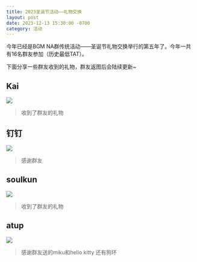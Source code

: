 ```yaml
---
title: 2023圣诞节活动——礼物交换
layout: post
date: 2023-12-13 15:30:00 -0700
category: 活动
---
```


今年已经是BGM NA群传统活动——圣诞节礼物交换举行的第五年了。今年一共有16名群友参加（历史最低TAT）。

下面分享一些群友收到的礼物，群友返图后会陆续更新~

## Kai

![](https://p.sda1.dev/14/54a1fa08801b94e4276df5bbcca3029f/image.png)

> 收到了群友的礼物

## 钉钉

![](https://p.sda1.dev/14/7e7baa7ce22ac9f8d1da03f6712056a0/image.png)

> 感谢群友

## soulkun

![](https://p.sda1.dev/14/c86d5c3d63c74c4824ab4a87c6f36515/image.png)

> 收到了群友的礼物

## atup

![](https://p.sda1.dev/14/f708abae5b0ecc0f6957a9be8e1d8dfb/image.png)

> 感谢群友送的miku和hello kitty
> 还有狗环

